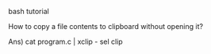 bash tutorial

How to copy a file contents to clipboard without opening it?

Ans) cat program.c | xclip - sel clip